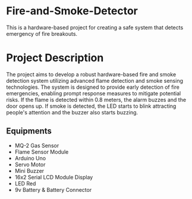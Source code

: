 # Fire-and-Smoke-Detector
This is a hardware-based project for creating a safe system that detects emergency of fire breakouts. 
# Project Description
The project aims to develop a robust hardware-based fire and smoke detection system utilizing advanced flame detection and smoke sensing technologies. The system is designed to provide early detection of fire emergencies, enabling prompt response measures to mitigate potential risks.
If the flame is detected within 0.8 meters, the alarm buzzes and the door opens up. If smoke is detected, the LED starts to blink attracting people's attention and the buzzer also starts buzzing.

## Equipments
- MQ-2 Gas Sensor
- Flame Sensor Module
- Arduino Uno
- Servo Motor
- Mini Buzzer
- 16x2 Serial LCD Module Display
- LED Red
- 9v Battery & Battery Connector
